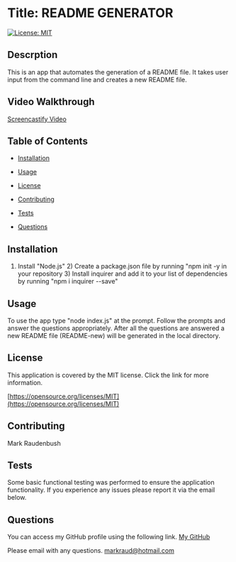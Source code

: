 # Title: README GENERATOR

  [![License: MIT](https://img.shields.io/badge/License-MIT-yellow.svg)](https://opensource.org/licenses/MIT)
  ## Descrption 
  This is an app that automates the generation of a README file.  It takes user input from the command line and creates a new README file.


  ## Video Walkthrough
  [Screencastify Video](https://github.com/markraud)


  ## Table of Contents

  * [Installation](#installation)

  * [Usage](#usage)

  * [License](#license)

  * [Contributing](#contributing)

  * [Tests](#tests)

  * [Questions](#questions)

  ## Installation 
  1) Install "Node.js" 2) Create a package.json file by running "npm init -y in your repository 3) Install inquirer and add it to your list of dependencies by running "npm i inquirer --save" 

  ## Usage 
  To use the app type "node index.js" at the prompt.  Follow the prompts and answer the questions appropriately.  After all the questions are answered a new README file (README-new) will be generated in the local directory. 

  ## License 
  This application is covered by the MIT license.  Click the link for more information. 

  [https://opensource.org/licenses/MIT](https://opensource.org/licenses/MIT)


  ## Contributing 
  Mark Raudenbush

  ## Tests
  Some basic functional testing was performed to ensure the application functionality. If you
  experience any issues please report it via the email below. 

  ## Questions 
  You can access my GitHub profile using the following link.
  [My GitHub](https://github.com/markraud)

  Please email with any questions.
  [markraud@hotmail.com](mailto:markraud)


